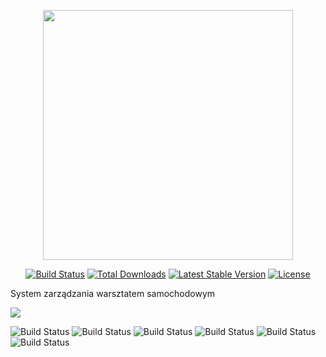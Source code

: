 <p align="center"><img src="https://res.cloudinary.com/dtfbvvkyp/image/upload/v1566331377/laravel-logolockup-cmyk-red.svg" width="400"></p>

<p align="center">
<a href="https://travis-ci.org/laravel/framework"><img src="https://travis-ci.org/laravel/framework.svg" alt="Build Status"></a>
<a href="https://packagist.org/packages/laravel/framework"><img src="https://poser.pugx.org/laravel/framework/d/total.svg" alt="Total Downloads"></a>
<a href="https://packagist.org/packages/laravel/framework"><img src="https://poser.pugx.org/laravel/framework/v/stable.svg" alt="Latest Stable Version"></a>
<a href="https://packagist.org/packages/laravel/framework"><img src="https://poser.pugx.org/laravel/framework/license.svg" alt="License"></a>
</p>

System zarządzania warsztatem samochodowym

<a href='http://up.programosy.pl/foto/1_1205.png'><img src='http://up.programosy.pl/foto/1_1205.png'></a>

<img src="https://travis-ci.org/laravel/framework.svg" alt="Build Status">

<img src="https://travis-ci.org/laravel/framework.svg" alt="Build Status">

<img src="https://travis-ci.org/laravel/framework.svg" alt="Build Status">

<img src="https://travis-ci.org/laravel/framework.svg" alt="Build Status">

<img src="https://travis-ci.org/laravel/framework.svg" alt="Build Status">

<img src="https://travis-ci.org/laravel/framework.svg" alt="Build Status">
